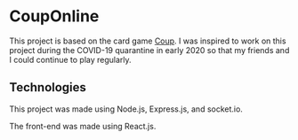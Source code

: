 # CoupOnline
This project is based on the card game [Coup](https://boardgamegeek.com/boardgame/131357/coup). I was inspired to work on this project during the COVID-19 quarantine in early 2020 so that my friends and I could continue to play regularly.

## Technologies
This project was made using Node.js, Express.js, and socket.io.

The front-end was made using React.js.
